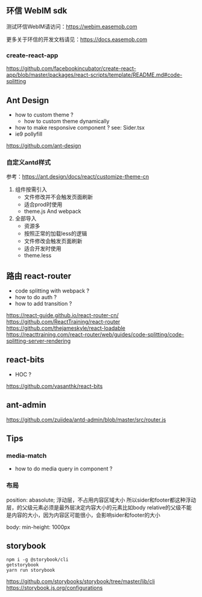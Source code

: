 ## 环信 WebIM sdk

测试环信WebIM请访问：https://webim.easemob.com

更多关于环信的开发文档请见：https://docs.easemob.com


### create-react-app

https://github.com/facebookincubator/create-react-app/blob/master/packages/react-scripts/template/README.md#code-splitting

## Ant Design

- how to custom theme ?
    - how to custom theme dynamically
- how to make responsive component ? see: Sider.tsx
- ie9 pollyfill 


https://github.com/ant-design

### 自定义antd样式

参考：https://ant.design/docs/react/customize-theme-cn

1. 组件按需引入
    - 文件修改并不会触发页面刷新
    - 适合prod时使用
    - theme.js And webpack
2. 全部导入 
    - 资源多
    - 按照正常的加载less的逻辑
    - 文件修改会触发页面刷新
    - 适合开发时使用
    - theme.less

## 路由 react-router

- code splitting with webpack ?
- how to do auth ?
- how to add transition ?

https://react-guide.github.io/react-router-cn/
https://github.com/ReactTraining/react-router
https://github.com/thejameskyle/react-loadable
https://reacttraining.com/react-router/web/guides/code-splitting/code-splitting-server-rendering

## react-bits

- HOC ?

https://github.com/vasanthk/react-bits


## ant-admin


https://github.com/zuiidea/antd-admin/blob/master/src/router.js


## Tips

### media-match

- how to do media query in component ?


### 布局

position: abasolute; 浮动层，不占用内容区域大小
所以sider和footer都这种浮动层，的父级元素必须是最外层决定内容大小的元素比如body
relative的父级不能是内容的大小，因为内容区可能很小，会影响sider和footer的大小

body: min-height: 1000px


## storybook

```
npm i -g @storybook/cli
getstorybook
yarn run storybook
```

https://github.com/storybooks/storybook/tree/master/lib/cli
https://storybook.js.org/configurations